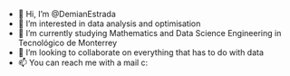 - 👋 Hi, I’m @DemianEstrada
- 👀 I’m interested in data analysis and optimisation
- 🌱 I’m currently studying Mathematics and Data Science Engineering in Tecnológico de Monterrey
- 💞️ I’m looking to collaborate on everything that has to do with data
- 📫 You can reach me with a mail c:

